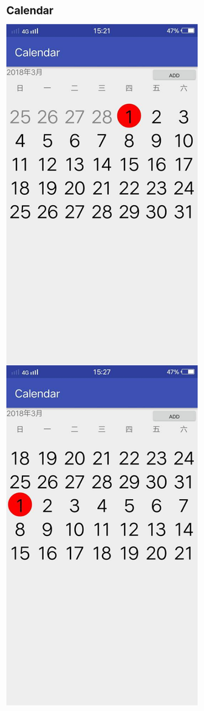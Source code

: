 # Calendar
![初始的界面](https://github.com/DifferentN/Calendar/blob/master/pic/%E5%88%9D%E5%A7%8B.jpg)
![滑动时的界面](https://github.com/DifferentN/Calendar/blob/master/pic/%E6%BB%91%E5%8A%A8.jpg)
